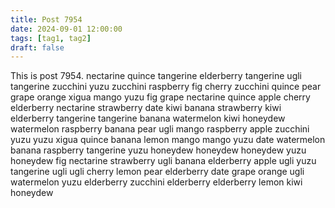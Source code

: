 ```yaml
---
title: Post 7954
date: 2024-09-01 12:00:00
tags: [tag1, tag2]
draft: false
---
```

This is post 7954.
nectarine
quince
tangerine
elderberry
tangerine
ugli
tangerine
zucchini
yuzu
zucchini
raspberry
fig
cherry
zucchini
quince
pear
grape
orange
xigua
mango
yuzu
fig
grape
nectarine
quince
apple
cherry
elderberry
nectarine
strawberry
date
kiwi
banana
strawberry
kiwi
elderberry
tangerine
tangerine
banana
watermelon
kiwi
honeydew
watermelon
raspberry
banana
pear
ugli
mango
raspberry
apple
zucchini
yuzu
yuzu
xigua
quince
banana
lemon
mango
mango
yuzu
date
watermelon
banana
raspberry
tangerine
yuzu
honeydew
honeydew
honeydew
yuzu
honeydew
fig
nectarine
strawberry
ugli
banana
elderberry
apple
ugli
yuzu
tangerine
ugli
ugli
cherry
lemon
pear
elderberry
date
grape
orange
ugli
watermelon
yuzu
elderberry
zucchini
elderberry
elderberry
lemon
kiwi
honeydew

